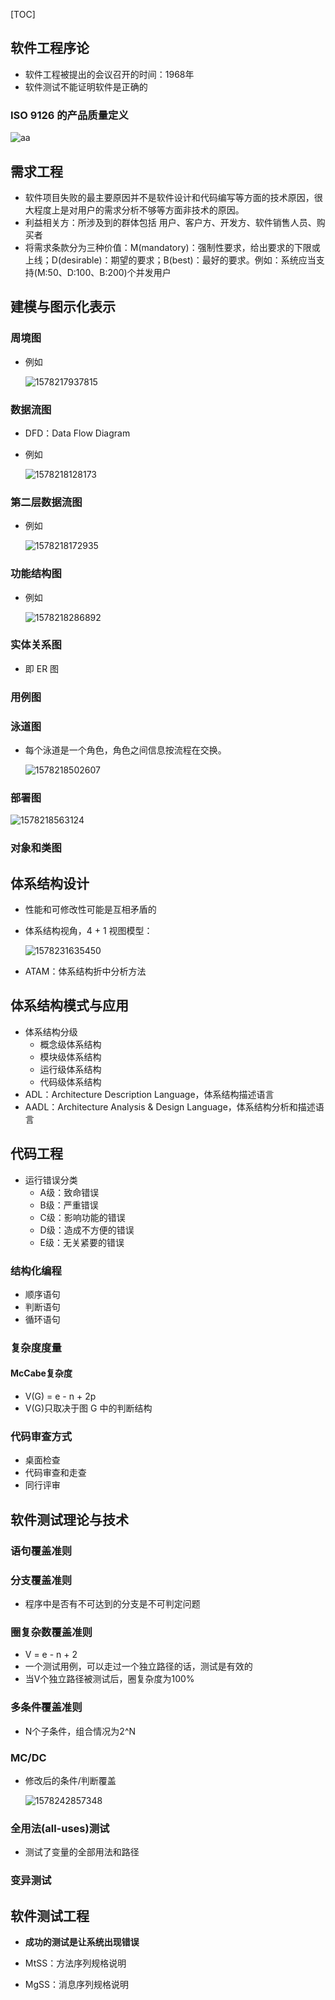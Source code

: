 [TOC]

## 软件工程序论

- 软件工程被提出的会议召开的时间：1968年
- 软件测试不能证明软件是正确的

### ISO 9126 的产品质量定义

![aa](images/clip_image001-1578245012429.png)

## 需求工程

- 软件项目失败的最主要原因并不是软件设计和代码编写等方面的技术原因，很大程度上是对用户的需求分析不够等方面非技术的原因。
- 利益相关方：所涉及到的群体包括 用户、客户方、开发方、软件销售人员、购买者
- 将需求条款分为三种价值：M(mandatory)：强制性要求，给出要求的下限或上线；D(desirable)：期望的要求；B(best)：最好的要求。例如：系统应当支持(M:50、D:100、B:200)个并发用户

## 建模与图示化表示

### 周境图

- 例如

  ![1578217937815](images/1578217937815.png)

### 数据流图

- DFD：Data Flow Diagram

- 例如

  ![1578218128173](images/1578218128173.png)

### 第二层数据流图

- 例如

  ![1578218172935](images/1578218172935.png)

### 功能结构图

- 例如

  ![1578218286892](images/1578218286892.png)

### 实体关系图

- 即 ER 图

### 用例图

### 泳道图

- 每个泳道是一个角色，角色之间信息按流程在交换。

  ![1578218502607](images/1578218502607.png)

### 部署图

![1578218563124](images/1578218563124.png)

### 对象和类图



## 体系结构设计

- 性能和可修改性可能是互相矛盾的

- 体系结构视角，4 + 1 视图模型：

  ![1578231635450](images/1578231635450.png)

- ATAM：体系结构折中分析方法



## 体系结构模式与应用

- 体系结构分级
  - 概念级体系结构
  - 模块级体系结构
  - 运行级体系结构
  - 代码级体系结构
- ADL：Architecture Description Language，体系结构描述语言
- AADL：Architecture Analysis & Design Language，体系结构分析和描述语言

## 代码工程

- 运行错误分类
  - A级：致命错误
  - B级：严重错误
  - C级：影响功能的错误
  - D级：造成不方便的错误
  - E级：无关紧要的错误

### 结构化编程

- 顺序语句
- 判断语句
- 循环语句

### 复杂度度量

#### McCabe复杂度

- V(G) = e - n + 2p
- V(G)只取决于图 G 中的判断结构

### 代码审查方式

- 桌面检查
- 代码审查和走查
- 同行评审

## 软件测试理论与技术

### 语句覆盖准则

### 分支覆盖准则

- 程序中是否有不可达到的分支是不可判定问题

### 圈复杂数覆盖准则

- V = e - n + 2
- 一个测试用例，可以走过一个独立路径的话，测试是有效的
- 当V个独立路径被测试后，圈复杂度为100%

### 多条件覆盖准则

- N个子条件，组合情况为2^N

### MC/DC

- 修改后的条件/判断覆盖

  ![1578242857348](images/1578242857348.png)

### 全用法(all-uses)测试

- 测试了变量的全部用法和路径

### 变异测试

## 软件测试工程

- **成功的测试是让系统出现错误**

- MtSS：方法序列规格说明
- MgSS：消息序列规格说明